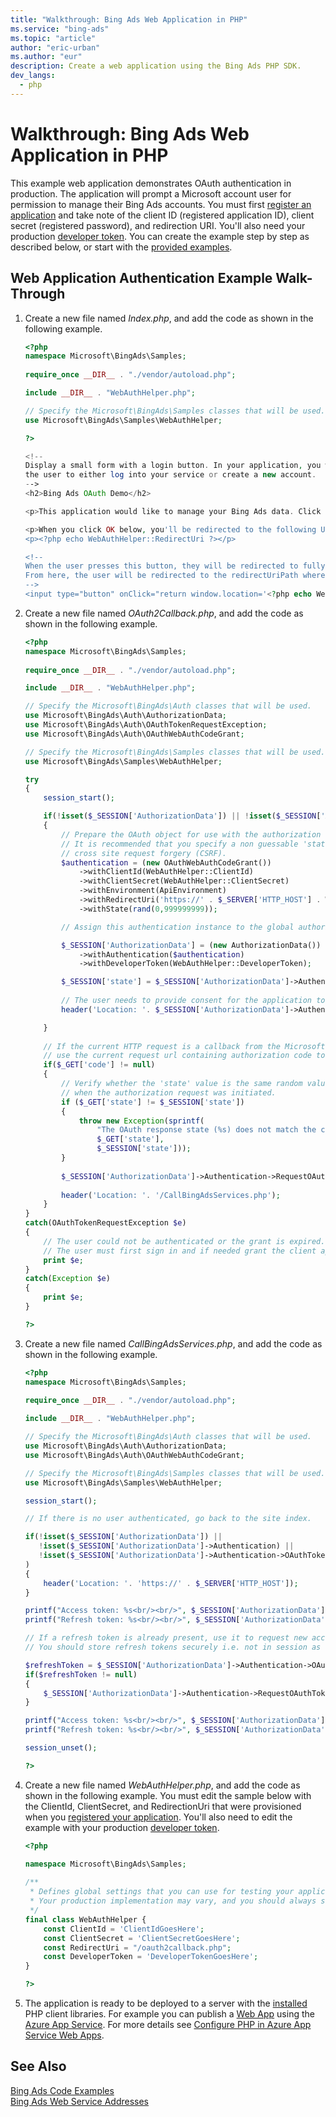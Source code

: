 ```yaml
---
title: "Walkthrough: Bing Ads Web Application in PHP"
ms.service: "bing-ads"
ms.topic: "article"
author: "eric-urban"
ms.author: "eur"
description: Create a web application using the Bing Ads PHP SDK.
dev_langs:
  - php
---
```

# Walkthrough: Bing Ads Web Application in PHP
This example web application demonstrates OAuth authentication in production. The application will prompt a Microsoft account user for permission to manage their Bing Ads accounts. You must first [register an application](authentication-oauth.md#registerapplication) and take note of the client ID (registered application ID), client secret (registered password), and redirection URI. You'll also need your production [developer token](get-started.md#get-developer-token). You can create the example step by step as described below, or start with the [provided examples](code-examples.md).

## <a name="webapp"></a>Web Application Authentication Example Walk-Through

1.  Create a new file named *Index.php*, and add the code as shown in the following example.

    ```php
    <?php
    namespace Microsoft\BingAds\Samples;
        
    require_once __DIR__ . "./vendor/autoload.php";
    
    include __DIR__ . "WebAuthHelper.php";
    
    // Specify the Microsoft\BingAds\Samples classes that will be used.
    use Microsoft\BingAds\Samples\WebAuthHelper;
    
    ?>
    
    <!-- 
    Display a small form with a login button. In your application, you would implement code to allow
    the user to either log into your service or create a new account. 
    -->
    <h2>Bing Ads OAuth Demo</h2>
    
    <p>This application would like to manage your Bing Ads data. Click below to login and authorize this application.</p>
    
    <p>When you click OK below, you'll be redirected to the following URI:</p>
    <p><?php echo WebAuthHelper::RedirectUri ?></p>
    
    <!-- 
    When the user presses this button, they will be redirected to fully formed URL to request an authorization token. 
    From here, the user will be redirected to the redirectUriPath where the authorization token can be extracted. 
    -->
    <input type="button" onClick="return window.location='<?php echo WebAuthHelper::RedirectUri;?>';" value="OK" />
    ```

2.  Create a new file named *OAuth2Callback.php*, and add the code as shown in the following example.  

    ```php
    <?php
    namespace Microsoft\BingAds\Samples;
        
    require_once __DIR__ . "./vendor/autoload.php";
    
    include __DIR__ . "WebAuthHelper.php";
    
    // Specify the Microsoft\BingAds\Auth classes that will be used.
    use Microsoft\BingAds\Auth\AuthorizationData;
    use Microsoft\BingAds\Auth\OAuthTokenRequestException;
    use Microsoft\BingAds\Auth\OAuthWebAuthCodeGrant;
    
    // Specify the Microsoft\BingAds\Samples classes that will be used.
    use Microsoft\BingAds\Samples\WebAuthHelper;
    
    try 
    {
        session_start();
    
        if(!isset($_SESSION['AuthorizationData']) || !isset($_SESSION['AuthorizationData']->Authentication))
        {
            // Prepare the OAuth object for use with the authorization code grant flow. 
            // It is recommended that you specify a non guessable 'state' request parameter to help prevent
            // cross site request forgery (CSRF). 
            $authentication = (new OAuthWebAuthCodeGrant())
                ->withClientId(WebAuthHelper::ClientId)
                ->withClientSecret(WebAuthHelper::ClientSecret)
                ->withEnvironment(ApiEnvironment)
                ->withRedirectUri('https://' . $_SERVER['HTTP_HOST'] . WebAuthHelper::RedirectUri)
                ->withState(rand(0,999999999)); 
    
            // Assign this authentication instance to the global authorization_data. 
    
            $_SESSION['AuthorizationData'] = (new AuthorizationData())
                ->withAuthentication($authentication)
                ->withDeveloperToken(WebAuthHelper::DeveloperToken);
    
            $_SESSION['state'] = $_SESSION['AuthorizationData']->Authentication->State;
            
            // The user needs to provide consent for the application to access their Bing Ads accounts.
            header('Location: '. $_SESSION['AuthorizationData']->Authentication->GetAuthorizationEndpoint());
    
        }
        
        // If the current HTTP request is a callback from the Microsoft Account authorization server,
        // use the current request url containing authorization code to request new access and refresh tokens
        if($_GET['code'] != null)
        {   
            // Verify whether the 'state' value is the same random value we created
            // when the authorization request was initiated.
            if ($_GET['state'] != $_SESSION['state'])
            {
                throw new Exception(sprintf(
                    "The OAuth response state (%s) does not match the client request state (%s)", 
                    $_GET['state'], 
                    $_SESSION['state']));
            }   
            
            $_SESSION['AuthorizationData']->Authentication->RequestOAuthTokensByResponseUri($_SERVER['HTTP_HOST'] . $_SERVER['REQUEST_URI']);
                    
            header('Location: '. '/CallBingAdsServices.php');
        }
    }
    catch(OAuthTokenRequestException $e)
    {
        // The user could not be authenticated or the grant is expired. 
        // The user must first sign in and if needed grant the client application access to the requested scope.
        print $e;
    }
    catch(Exception $e)
    {
        print $e;
    }
    
    ?>
    ```
3.  Create a new file named *CallBingAdsServices.php*, and add the code as shown in the following example.

    ```php
    <?php
    namespace Microsoft\BingAds\Samples;
        
    require_once __DIR__ . "./vendor/autoload.php";
    
    include __DIR__ . "WebAuthHelper.php";
    
    // Specify the Microsoft\BingAds\Auth classes that will be used.
    use Microsoft\BingAds\Auth\AuthorizationData;
    use Microsoft\BingAds\Auth\OAuthWebAuthCodeGrant;
    
    // Specify the Microsoft\BingAds\Samples classes that will be used.
    use Microsoft\BingAds\Samples\WebAuthHelper;
    
    session_start();
    
    // If there is no user authenticated, go back to the site index.
    
    if(!isset($_SESSION['AuthorizationData']) || 
       !isset($_SESSION['AuthorizationData']->Authentication) || 
       !isset($_SESSION['AuthorizationData']->Authentication->OAuthTokens)
    )
    {
        header('Location: '. 'https://' . $_SERVER['HTTP_HOST']);
    }
    
    printf("Access token: %s<br/><br/>", $_SESSION['AuthorizationData']->Authentication->OAuthTokens->AccessToken);
    printf("Refresh token: %s<br/><br/>", $_SESSION['AuthorizationData']->Authentication->OAuthTokens->RefreshToken);
    
    // If a refresh token is already present, use it to request new access and refresh tokens.
    // You should store refresh tokens securely i.e. not in session as shown in this demo.
    
    $refreshToken = $_SESSION['AuthorizationData']->Authentication->OAuthTokens->RefreshToken;
    if($refreshToken != null)
    {
        $_SESSION['AuthorizationData']->Authentication->RequestOAuthTokensByRefreshToken($refreshToken);
    }
    
    printf("Access token: %s<br/><br/>", $_SESSION['AuthorizationData']->Authentication->OAuthTokens->AccessToken);
    printf("Refresh token: %s<br/><br/>", $_SESSION['AuthorizationData']->Authentication->OAuthTokens->RefreshToken);
    
    session_unset();
    
    ?>
    ```

4.  Create a new file named *WebAuthHelper.php*, and add the code as shown in the following example. You must edit the sample below with the ClientId, ClientSecret, and RedirectionUri that were provisioned when you [registered your application](authentication-oauth.md#registerapplication). You'll also need to edit the example with your production [developer token](get-started.md#get-developer-token). 

    ```php
    <?php

    namespace Microsoft\BingAds\Samples;
            
    /** 
     * Defines global settings that you can use for testing your application.
     * Your production implementation may vary, and you should always store sensitive information securely.
     */
    final class WebAuthHelper {
        const ClientId = 'ClientIdGoesHere';
        const ClientSecret = 'ClientSecretGoesHere'; 
        const RedirectUri = "/oauth2callback.php"; 
        const DeveloperToken = 'DeveloperTokenGoesHere';
    }
    
    ?>
    ```

5. The application is ready to be deployed to a server with the [installed](get-started-php.md#installation) PHP client libraries. For example you can publish a [Web App](http://azure.microsoft.com/services/app-service/web/) using the [Azure App Service](http://azure.microsoft.com/services/app-service/). For more details see [Configure PHP in Azure App Service Web Apps](https://docs.microsoft.com/en-us/azure/app-service/web-sites-php-configure). 

## See Also
[Bing Ads Code Examples](code-examples.md)  
[Bing Ads Web Service Addresses](web-service-addresses.md)  

